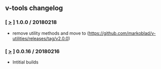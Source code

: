 ## v-tools changelog

### [ [>](https://github.com/markoblad/v-tools/releases/tag/v1.0.0) ] 1.0.0 / 20180218
* remove utility methods and move to (https://github.com/markoblad/v-utilities/releases/tag/v2.0.0)

### [ [>](https://github.com/markoblad/v-tools/releases/tag/v0.0.16) ] 0.0.16 / 20180216
* Intitial builds